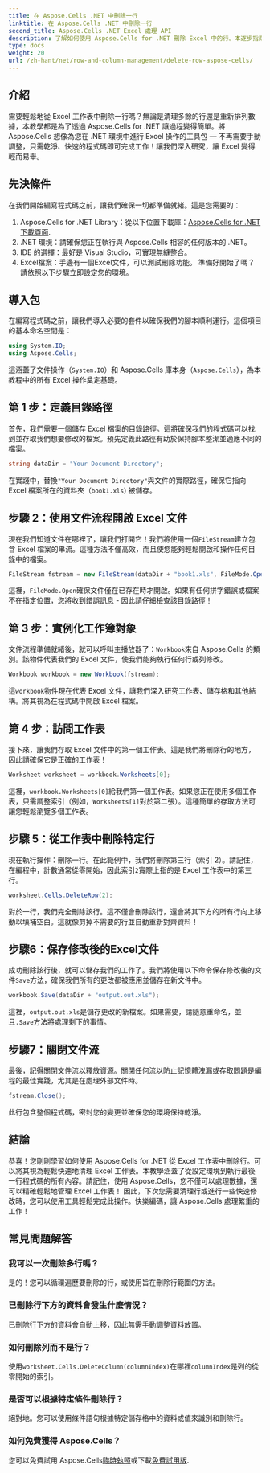 ```yaml
---
title: 在 Aspose.Cells .NET 中刪除一行
linktitle: 在 Aspose.Cells .NET 中刪除一行
second_title: Aspose.Cells .NET Excel 處理 API
description: 了解如何使用 Aspose.Cells for .NET 刪除 Excel 中的行。本逐步指南涵蓋了先決條件、程式碼匯入以及無縫資料操作的詳細演練。
type: docs
weight: 20
url: /zh-hant/net/row-and-column-management/delete-row-aspose-cells/
---
```

## 介紹
需要輕鬆地從 Excel 工作表中刪除一行嗎？無論是清理多餘的行還是重新排列數據，本教學都是為了透過 Aspose.Cells for .NET 讓過程變得簡單。將 Aspose.Cells 想像為您在 .NET 環境中進行 Excel 操作的工具包 — 不再需要手動調整，只需乾淨、快速的程式碼即可完成工作！讓我們深入研究，讓 Excel 變得輕而易舉。
## 先決條件
在我們開始編寫程式碼之前，讓我們確保一切都準備就緒。這是您需要的：
1.  Aspose.Cells for .NET Library：從以下位置下載庫：[Aspose.Cells for .NET 下載頁面](https://releases.aspose.com/cells/net/).  
2. .NET 環境：請確保您正在執行與 Aspose.Cells 相容的任何版本的 .NET。
3. IDE 的選擇：最好是 Visual Studio，可實現無縫整合。
4. Excel檔案：手邊有一個Excel文件，可以測試刪除功能。
準備好開始了嗎？請依照以下步驟立即設定您的環境。
## 導入包
在編寫程式碼之前，讓我們導入必要的套件以確保我們的腳本順利運行。這個項目的基本命名空間是：
```csharp
using System.IO;
using Aspose.Cells;
```
這涵蓋了文件操作（`System.IO`）和 Aspose.Cells 庫本身（`Aspose.Cells`），為本教程中的所有 Excel 操作奠定基礎。
## 第 1 步：定義目錄路徑
首先，我們需要一個儲存 Excel 檔案的目錄路徑。這將確保我們的程式碼可以找到並存取我們想要修改的檔案。預先定義此路徑有助於保持腳本整潔並適應不同的檔案。
```csharp
string dataDir = "Your Document Directory";
```
在實踐中，替換`"Your Document Directory"`與文件的實際路徑，確保它指向 Excel 檔案所在的資料夾（`book1.xls`) 被儲存。
## 步驟 2：使用文件流程開啟 Excel 文件
現在我們知道文件在哪裡了，讓我們打開它！我們將使用一個`FileStream`建立包含 Excel 檔案的串流。這種方法不僅高效，而且使您能夠輕鬆開啟和操作任何目錄中的檔案。
```csharp
FileStream fstream = new FileStream(dataDir + "book1.xls", FileMode.Open);
```
這裡，`FileMode.Open`確保文件僅在已存在時才開啟。如果有任何拼字錯誤或檔案不在指定位置，您將收到錯誤訊息 - 因此請仔細檢查該目錄路徑！
## 第 3 步：實例化工作簿對象
文件流程準備就緒後，就可以呼叫主播放器了：`Workbook`來自 Aspose.Cells 的類別。該物件代表我們的 Excel 文件，使我們能夠執行任何行或列修改。
```csharp
Workbook workbook = new Workbook(fstream);
```
這`workbook`物件現在代表 Excel 文件，讓我們深入研究工作表、儲存格和其他結構。將其視為在程式碼中開啟 Excel 檔案。
## 第 4 步：訪問工作表
接下來，讓我們存取 Excel 文件中的第一個工作表。這是我們將刪除行的地方，因此請確保它是正確的工作表！
```csharp
Worksheet worksheet = workbook.Worksheets[0];
```
這裡，`workbook.Worksheets[0]`給我們第一個工作表。如果您正在使用多個工作表，只需調整索引（例如，`Worksheets[1]`對於第二張）。這種簡單的存取方法可讓您輕鬆瀏覽多個工作表。
## 步驟 5：從工作表中刪除特定行
現在執行操作：刪除一行。在此範例中，我們將刪除第三行（索引 2）。請記住，在編程中，計數通常從零開始，因此索引`2`實際上指的是 Excel 工作表中的第三行。
```csharp
worksheet.Cells.DeleteRow(2);
```
對於一行，我們完全刪除該行。這不僅會刪除該行，還會將其下方的所有行向上移動以填補空白。這就像剪掉不需要的行並自動重新對齊資料！
## 步驟6：保存修改後的Excel文件
成功刪除該行後，就可以儲存我們的工作了。我們將使用以下命令保存修改後的文件`Save`方法，確保我們所有的更改都被應用並儲存在新文件中。
```csharp
workbook.Save(dataDir + "output.out.xls");
```
這裡，`output.out.xls`是儲存更改的新檔案。如果需要，請隨意重命名，並且`.Save`方法將處理剩下的事情。
## 步驟7：關閉文件流
最後，記得關閉文件流以釋放資源。關閉任何流以防止記憶體洩漏或存取問題是編程的最佳實踐，尤其是在處理外部文件時。
```csharp
fstream.Close();
```
此行包含整個程式碼，密封您的變更並確保您的環境保持乾淨。
## 結論
恭喜！您剛剛學習如何使用 Aspose.Cells for .NET 從 Excel 工作表中刪除行。可以將其視為輕鬆快速地清理 Excel 工作表。本教學涵蓋了從設定環境到執行最後一行程式碼的所有內容。請記住，使用 Aspose.Cells，您不僅可以處理數據，還可以精確輕鬆地管理 Excel 工作表！
因此，下次您需要清理行或進行一些快速修改時，您可以使用工具輕鬆完成此操作。快樂編碼，讓 Aspose.Cells 處理繁重的工作！
## 常見問題解答
### 我可以一次刪除多行嗎？  
是的！您可以循環遍歷要刪除的行，或使用旨在刪除行範圍的方法。
### 已刪除行下方的資料會發生什麼情況？  
已刪除行下方的資料會自動上移，因此無需手動調整資料放置。
### 如何刪除列而不是行？  
使用`worksheet.Cells.DeleteColumn(columnIndex)`在哪裡`columnIndex`是列的從零開始的索引。
### 是否可以根據特定條件刪除行？  
絕對地。您可以使用條件語句根據特定儲存格中的資料或值來識別和刪除行。
### 如何免費獲得 Aspose.Cells？  
您可以免費試用 Aspose.Cells[臨時執照](https://purchase.aspose.com/temporary-license/)或下載[免費試用版](https://releases.aspose.com/).
